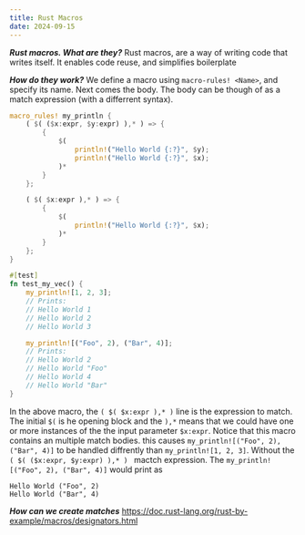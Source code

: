 ```yaml
---
title: Rust Macros
date: 2024-09-15
---
```


___Rust macros. What are they?___
Rust macros, are a way of writing code that writes itself. It enables code reuse, and simplifies boilerplate


___How do they work?___
We define a macro using `macro-rules! <Name>`, and specify its name. Next comes the body. The body can be though of as a match expression (with a differrent syntax).

```rust
macro_rules! my_println {
    ( $( ($x:expr, $y:expr) ),* ) => {
        {
            $(
                println!("Hello World {:?}", $y);
                println!("Hello World {:?}", $x);
            )*
        }
    };

    ( $( $x:expr ),* ) => {
        {
            $(
                println!("Hello World {:?}", $x);
            )*
        }
    };
}

#[test]
fn test_my_vec() {
    my_println![1, 2, 3];
    // Prints:
    // Hello World 1
    // Hello World 2
    // Hello World 3

    my_println![("Foo", 2), ("Bar", 4)];
    // Prints:
    // Hello World 2
    // Hello World "Foo"
    // Hello World 4
    // Hello World "Bar"
}
```

In the above macro, the `( $( $x:expr ),* )` line is the expression to match. The initial `$(` is he opening block and the `),*` means that we could have one or more instances of the the input parameter `$x:expr`. Notice that this macro contains an multiple match bodies. this causes `my_println![("Foo", 2), ("Bar", 4)]` to be handled diffrently than `my_println![1, 2, 3]`. Without the `( $( ($x:expr, $y:expr) ),* ) ` mactch expression. The `my_println![("Foo", 2), ("Bar", 4)]` would print as
```
Hello World ("Foo", 2)
Hello World ("Bar", 4)
```

___How can we create matches___
https://doc.rust-lang.org/rust-by-example/macros/designators.html

